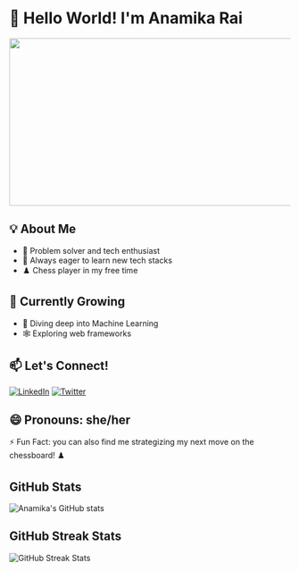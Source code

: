 # 👋 Hello World! I'm Anamika Rai
<div align="center">
  <img src="https://media.giphy.com/media/dWesBcTLavkZuG35MI/giphy.gif" width="600" height="300"/>
</div>

## 💡 About Me
- 🧠 Problem solver and tech enthusiast
- 🚀 Always eager to learn new tech stacks
- ♟️ Chess player in my free time

## 🌱 Currently Growing
- 🤖 Diving deep into Machine Learning
- 🕸️ Exploring web frameworks

## 📫 Let's Connect!
[![LinkedIn](https://img.shields.io/badge/LinkedIn-0077B5?style=for-the-badge&logo=linkedin&logoColor=white)](https://www.linkedin.com/in/anamikaraiin)
[![Twitter](https://img.shields.io/badge/Twitter-1DA1F2?style=for-the-badge&logo=twitter&logoColor=white)](https://twitter.com/Anamikaaraii)

## 😄 Pronouns: she/her

⚡ Fun Fact: you can also find me strategizing my next move on the chessboard! ♟️

## GitHub Stats
![Anamika's GitHub stats](https://github-readme-stats.vercel.app/api?username=AnamikaDEVOP&show_icons=true&theme=radical)
## GitHub Streak Stats
![GitHub Streak Stats](https://github-readme-streak-stats.herokuapp.com/?user=AnamikaDEVOP&theme=radical)




<!---
AnamikaDEVOP/AnamikaDEVOP is a ✨ special ✨ repository because its `README.md` (this file) appears on your GitHub profile.
You can click the Preview link to take a look at your changes.
--->
